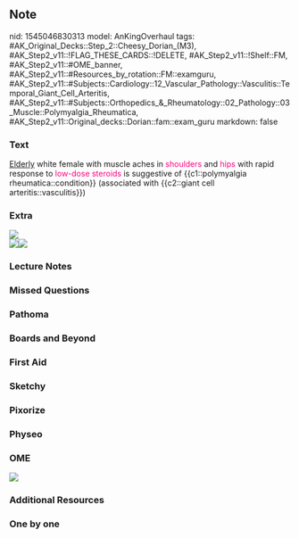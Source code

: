## Note
nid: 1545046830313
model: AnKingOverhaul
tags: #AK_Original_Decks::Step_2::Cheesy_Dorian_(M3), #AK_Step2_v11::!FLAG_THESE_CARDS::!DELETE, #AK_Step2_v11::!Shelf::FM, #AK_Step2_v11::#OME_banner, #AK_Step2_v11::#Resources_by_rotation::FM::examguru, #AK_Step2_v11::#Subjects::Cardiology::12_Vascular_Pathology::Vasculitis::Temporal_Giant_Cell_Arteritis, #AK_Step2_v11::#Subjects::Orthopedics_&_Rheumatology::02_Pathology::03_Muscle::Polymyalgia_Rheumatica, #AK_Step2_v11::Original_decks::Dorian::fam::exam_guru
markdown: false

### Text
<u>Elderly</u> white female with muscle aches in <font color=
"#FC0280">shoulders</font> and <font color="#FC0280">hips</font>
with rapid response to <font color="#FC0280">low-dose
steroids</font> is suggestive of {{c1::polymyalgia
rheumatica::condition}} (associated with {{c2::giant cell
arteritis::vasculitis}})

### Extra
<div>
  <div>
    <b><i><img src="paste-10750384746266625.jpg"></i></b>
  </div>
  <div>
    <i><img src="paste-3605521965776897.jpg"><img src=
    "paste-8011316597882881.jpg"></i>
  </div>
</div>

### Lecture Notes


### Missed Questions


### Pathoma


### Boards and Beyond


### First Aid


### Sketchy


### Pixorize


### Physeo


### OME
<div class="ome-widget">
  <a href="https://onlinemeded.org?ref=anki"><img src=
  "_OME_AnkiFlashcards_General_7.png"></a>
</div>

### Additional Resources


### One by one

